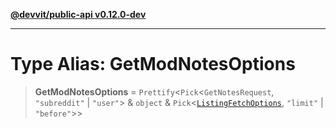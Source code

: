 [**@devvit/public-api v0.12.0-dev**](../../README.md)

---

# Type Alias: GetModNotesOptions

> **GetModNotesOptions** = `Prettify`\<`Pick`\<`GetNotesRequest`, `"subreddit"` \| `"user"`\> & `object` & `Pick`\<[`ListingFetchOptions`](ListingFetchOptions.md), `"limit"` \| `"before"`\>\>
